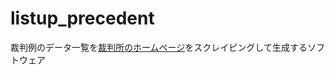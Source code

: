 # listup_precedent

裁判例のデータ一覧を[裁判所のホームページ](https://www.courts.go.jp/index.html)をスクレイピングして生成するソフトウェア

